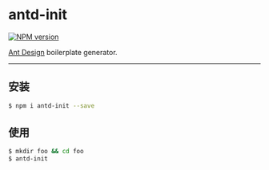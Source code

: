 # antd-init

[![NPM version](https://img.shields.io/npm/v/antd-init.svg?style=flat)](https://npmjs.org/package/antd-init)

[Ant Design](https://github.com/ant-design/ant-design) boilerplate generator.

----

## 安装

```bash
$ npm i antd-init --save
```

## 使用

```bash
$ mkdir foo && cd foo
$ antd-init
```
